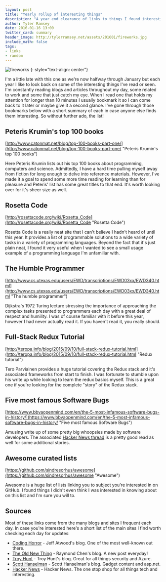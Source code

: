 ```yaml
---
layout: post
title: "Yearly rollup of interesting things"
description: "A year end clearance of links to things I found interesting over the past year."
author: Tyler Ramsey
date: 2016-01-16 13:00
twitter_card: summary
header_image: http://tylerramsey.net/assets/201601/fireworks.jpg
include_math: false
tags:
- links
- random
---
```


![fireworks](http://tylerramsey.net/assets/201601/fireworks.jpg "fireworks")
{: style="text-align: center"}

I'm a little late with this one as we're now halfway through January but each year I like to look back on some of the interesting things I've read or seen. I'm constantly reading blogs and articles throughout my day, some related to work and some that just catch my eye. When I read one that holds my attention for longer than 10 minutes I usually bookmark it so I can come back to it later or maybe give it a second glance. I've gone through those bookmarks below with a short summary of each in case anyone else finds them interesting. So without further ado, the list!


<!--excerpt-->
<a name="start" />

## Peteris Krumin's top 100 books

[http://www.catonmat.net/blog/top-100-books-part-one/](http://www.catonmat.net/blog/top-100-books-part-one/ "Peteris Krumin's top 100 books")

Here Peteris Krumin lists out his top 100 books about programming, computers and science. Admittedly, I have a hard time pulling myself away from fiction for long enough to delve into reference materials. However, I've made it a goal to spend some more time reading for learning than for pleasure and Peteris' list has some great titles to that end. It's worth looking over for it's sheer size as well.

## Rosetta Code

[http://rosettacode.org/wiki/Rosetta_Code](http://rosettacode.org/wiki/Rosetta_Code "Rosetta Code")

Rosetta Code is a really neat site that I can't believe I hadn't heard of until this year. It provides a list of programmable solutions to a wide variety of tasks in a variety of programming languages. Beyond the fact that it's just plain neat, I found it very useful when I wanted to see a small usage example of a programming language I'm unfamiliar with.

## The Humble Programmer

[http://www.cs.utexas.edu/users/EWD/transcriptions/EWD03xx/EWD340.html](http://www.cs.utexas.edu/users/EWD/transcriptions/EWD03xx/EWD340.html "The humble programmer")

Dijkstra's 1972 Turing lecture stressing the importance of approaching the complex tasks presented to programmers each day with a great deal of respect and humility. I was of course familiar with it before this year, however I had never actually read it. If you haven't read it, you really should.

## Full-Stack Redux Tutorial

[http://teropa.info/blog/2015/09/10/full-stack-redux-tutorial.html](http://teropa.info/blog/2015/09/10/full-stack-redux-tutorial.html "Redux tutorial")

Tero Parviainen provides a huge tutorial covering the Redux stack and it's associated frameworks from start to finish. I was fortunate to stumble upon his write up while looking to learn the redux basics myself. This is a great one if you're looking for the complete "story" of the Redux stack.

## Five most famous Software Bugs

[https://www.bbvaopenmind.com/en/the-5-most-infamous-software-bugs-in-history/](https://www.bbvaopenmind.com/en/the-5-most-infamous-software-bugs-in-history/ "Five most famous Software Bugs")

Amusing write up of some pretty big whoopsies made by software developers. The associated [Hacker News thread](https://news.ycombinator.com/item?id=10587133) is a pretty good read as well for some additional stories.

## Awesome curated lists

[https://github.com/sindresorhus/awesome](https://github.com/sindresorhus/awesome "Awesome")

Awesome is a huge list of lists linking you to subject you're interested in on GitHub. I found things I didn't even think I was interested in knowing about on this list and I'm sure you will to.


## Sources

Most of these links come from the many blogs and sites I frequent each day. In case you're interested here's a short list of the main sites I find worth checking each day for updates:

* [Coding Horror](http://blog.codinghorror.com/ "Coding Horror") - Jeff Atwood's blog. One of the most well-known out there.
* [The Old New Thing](https://blogs.msdn.microsoft.com/oldnewthing/ "The Old New Thing") - Raymond Chen's blog. A new post everyday!
* [Troy Hunt](http://www.troyhunt.com/ "Troy Hunt's Blog") - Troy Hunt's blog. Great for all things security and Azure.
* [Scott Hanselman](http://www.hanselman.com/blog/ "Scott Hanselman's Blog") - Scott Hanselman's blog. Gadget content and asp.net.
* [Hacker News](https://news.ycombinator.com/news "Hacker News") - Hacker News. The one stop shop for all things tech and interesting.
